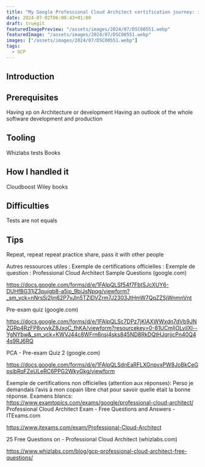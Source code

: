 ```yaml
---
title: "My Google Professional Cloud Architect certification journey: insights & advice"
date: 2024-07-02T06:00:43+01:00
draft: truegit 
featuredImagePreview: "/assets/images/2024/07/DSC00551.webp"
featuredImage: "/assets/images/2024/07/DSC00551.webp"
images: ["/assets/images/2024/07/DSC00551.webp"]
tags:
  - GCP
---
```


## Introduction

## Prerequisites
Having xp on Architecture or development
Having an outlook of the whole software development and production

## Tooling
Whizlabs
tests
Books

## How I handled it
Cloudboost
Wiley books

## Difficulties

Tests are not equals

## Tips

Repeat, repeat repeat
practice
share, pass it with other people

Autres ressources utiles : 
Exemple de certifications officielles :
Exemple de question : Professional Cloud Architect Sample Questions (google.com)

https://docs.google.com/forms/d/e/1FAIpQLSf54f7FbtSJcXUY6-DUHfBG31jZ3pujgb8-a5io_9biJsNpqg/viewform?_sm_vck=nNrsSj2ljn62P7vJln5TZlDVZrm7J2303JtHmW7QqZZSjWnmnVnt


Pre-exam quiz (google.com)

https://docs.google.com/forms/d/e/1FAIpQLSc7DPz7jKlAXWWxdn7dVb9JNZGRp4RzFP8vvvkZ8JxoC_fhKA/viewform?resourcekey=0-81UCmIjOLvilXl--YgNYbw&_sm_vck=KWVJ44c8WFrn6nsj4sks845ND8RkDQtHJqrjjcPn40Q44s9RJ6RQ


PCA - Pre-exam Quiz 2 (google.com)

https://docs.google.com/forms/d/e/1FAIpQLSdnEaRFLXGnpvxPW8JoBkCeGpsibRqFZeULeRC6PPG2WkyGkg/viewform




 Exemple de certifications non officielles (attention aux réponses): Perso je demandais l’avis à mon copain libre chat pour savoir quelle était la bonne réponse.
Examens blancs: https://www.examtopics.com/exams/google/professional-cloud-architect/
Professional Cloud Architect Exam - Free Questions and Answers - ITExams.com

https://www.itexams.com/exam/Professional-Cloud-Architect


25 Free Questions on - Professional Cloud Architect (whizlabs.com)

https://www.whizlabs.com/blog/gcp-professional-cloud-architect-free-questions/
